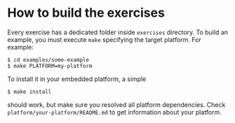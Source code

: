 How to build the exercises
=====================

Every exercise has a dedicated folder inside `exercises` directory. To build an example, you must execute `make` specifying the target platform. For example:

	$ cd examples/some-example
	$ make PLATFORM=my-platform

To install it in your embedded platform, a simple

	$ make install

should work, but make sure you resolved all platform dependencies. Check `platform/your-platform/README.md` to get information about your platform.
